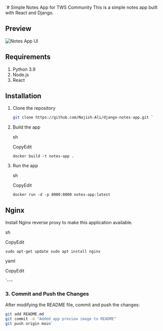 `# Simple Notes App for TWS Community
This is a simple notes app built with React and Django.

## Preview
![Notes App UI](https://raw.githubusercontent.com/Najish-Ali/image_2025-02-04_163452050.png)  <!-- Replace with actual image URL -->

## Requirements
1. Python 3.9
2. Node.js
3. React

## Installation
1. Clone the repository
   ```sh
   git clone https://github.com/Najish-Ali/django-notes-app.git `

1.  Build the app

    sh

    CopyEdit

    `docker build -t notes-app .`

2.  Run the app

    sh

    CopyEdit

    `docker run -d -p 8000:8000 notes-app:latest`

Nginx
-----

Install Nginx reverse proxy to make this application available.

sh

CopyEdit

`sudo apt-get update
sudo apt install nginx`

yaml

CopyEdit

 `---
### **3. Commit and Push the Changes**
After modifying the README file, commit and push the changes:

```sh
git add README.md
git commit -m "Added app preview image to README"
git push origin main`
